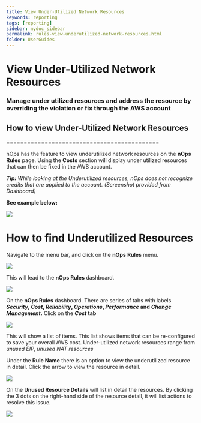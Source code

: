 ```yaml
---
title: View Under-Utilized Network Resources
keywords: reporting
tags: [reporting]
sidebar: mydoc_sidebar
permalink: rules-view-underutilized-network-resources.html
folder: UserGuides
---
```

# View Under-Utilized Network Resources

### Manage under utilized resources and address the resource by overriding the violation or fix through the AWS account ###


## How to view Under-Utilized Network Resources ##
============================================

nOps has the feature to view underutilized network resources on the **nOps Rules** page. Using the **Costs** section will display under utilized resources that can then be fixed in the AWS account.

**_Tip:_** _While looking at the Underutilized resources, nOps does not recognize credits that are applied to the account. (Screenshot provided from Dashboard)_

**See example below:**

[![](https://downloads.intercomcdn.com/i/o/405920728/b7d6c93379eb4ed1772e7ab7/image.png)](https://downloads.intercomcdn.com/i/o/405920728/b7d6c93379eb4ed1772e7ab7/image.png)

**How to find Underutilized Resources**
=======================================

Navigate to the menu bar, and click on the **nOps** **Rules** menu.

[![](https://downloads.intercomcdn.com/i/o/286746994/3747bf264901c12fbc6f3ccd/image.png)](https://downloads.intercomcdn.com/i/o/286746994/3747bf264901c12fbc6f3ccd/image.png)

This will lead to the **nOps Rules** dashboard.

[![](https://downloads.intercomcdn.com/i/o/286340658/3276a58098a673d45e6c2900/image.png)](https://downloads.intercomcdn.com/i/o/286340658/3276a58098a673d45e6c2900/image.png)

On the **nOps Rules** dashboard. There are series of tabs with labels **_Security_, _Cost_, _Reliability_, _Operations_, _Performance_ and _Change Management_.** Click on the **_Cost_ tab**

[![](https://downloads.intercomcdn.com/i/o/286340734/b856c78df0dd7dd3c2e8ea88/image.png)](https://downloads.intercomcdn.com/i/o/286340734/b856c78df0dd7dd3c2e8ea88/image.png)

This will show a list of items. This list shows items that can be re-configured to save your overall AWS cost. Under-utilized network resources range from _unused EIP, unused NAT resources_

Under the **Rule Name** there is an option to view the underutilized resource in detail. Click the arrow to view the resource in detail.

[![](https://downloads.intercomcdn.com/i/o/286764737/ac16876b793cd7e50bde4b66/image.png)](https://downloads.intercomcdn.com/i/o/286764737/ac16876b793cd7e50bde4b66/image.png)

On the **Unused Resource Details** will list in detail the resources. By clicking the 3 dots on the right-hand side of the resource detail, it will list actions to resolve this issue.

[![](https://downloads.intercomcdn.com/i/o/286765756/be8fe5c26cf2337c6d304c1c/image.png)](https://downloads.intercomcdn.com/i/o/286765756/be8fe5c26cf2337c6d304c1c/image.png)

